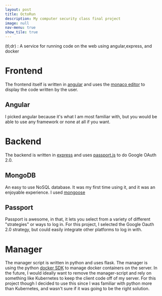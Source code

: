 ```yaml
---
layout: post
title: OctoRun
description: My computer security class final project
image: null
nav-menu: true
show_tile: true
---
```


(tl;dr) : A service for running code on the web using angular,express, and docker

# Frontend
The frontend itself is written in [angular](https://angular.io/) and uses the [monaco editor](https://microsoft.github.io/monaco-editor/) to display the code written by the user. 
## Angular
I picked angular because it's what I am most familiar with, but you would be able to use any framework or none at all if you want.

# Backend
The backend is written in [express](https://expressjs.com) and uses [passport.js](http://www.passportjs.org/) to do Google OAuth 2.0.

## MongoDB
An easy to use NoSQL database. It was my first time using it, and it was an enjoyable experience. I used [mongoose](https://mongoosejs.com/)
## Passport
Passport is awesome, in that, it lets you select from a variety of different "strategies" or ways to log in. For this project, I selected the Google Oauth 2.0 strategy, but could easily integrate other platforms to log in with.
# Manager
The manager script is written in python and uses flask.
The manager is using the python [docker SDK](https://docker-py.readthedocs.io/en/stable/) to manage docker containers on the server.
In the future, I would ideally want to remove the manager-script and rely on something like Kubernetes to keep the client code off of my server. For this project though I decided to use this since I was familiar with python more than Kubernetes, and wasn't sure if it was going to be the right solution.

